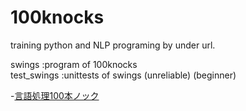 # 100knocks
training python and NLP programing by under url.

swings      :program of 100knocks  
test_swings :unittests of swings (unreliable) (beginner)

-[言語処理100本ノック](http://www.cl.ecei.tohoku.ac.jp/nlp100/)
